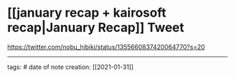 # [[january recap + kairosoft recap|January Recap]] Tweet
https://twitter.com/nobu_hibiki/status/1355660837420064770?s=20

___
tags: #
date of note creation: [[2021-01-31]]

